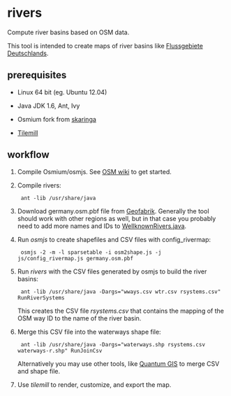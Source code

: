 rivers
======

Compute river basins based on OSM data.

This tool is intended to create maps of river basins like [Flussgebiete Deutschlands](http://www.kompf.de/gps/rivermap.html).

prerequisites
-------------

* Linux 64 bit (eg. Ubuntu 12.04)

* Java JDK 1.6, Ant, Ivy

* Osmium fork from [skaringa](https://github.com/skaringa/osmium)

* [Tilemill](http://mapbox.com/tilemill/)

workflow
--------

1. Compile Osmium/osmjs. See [OSM wiki](http://wiki.openstreetmap.org/wiki/Osmium/Quick_Start) to get started.

2. Compile rivers:

        ant -lib /usr/share/java
    
3. Download germany.osm.pbf file from [Geofabrik](http://download.geofabrik.de/). 
   Generally the tool should work with other regions as well, but in that case you probably need to add 
   more names and IDs to [WellknownRivers.java](https://github.com/skaringa/rivers/blob/master/src/com/skaringa/riversystem/WellknownRivers.java).

4. Run *osmjs* to create shapefiles and CSV files with config_rivermap: 

        osmjs -2 -m -l sparsetable -i osm2shape.js -j js/config_rivermap.js germany.osm.pbf
    
5. Run *rivers* with the CSV files generated by osmjs to build the river basins: 

        ant -lib /usr/share/java -Dargs="wways.csv wtr.csv rsystems.csv"  RunRiverSystems
    
   This creates the CSV file *rsystems.csv* that contains the mapping of the OSM way ID to the name of the river basin.
  
6. Merge this CSV file into the waterways shape file:

        ant -lib /usr/share/java -Dargs="waterways.shp rsystems.csv waterways-r.shp" RunJoinCsv
    
   Alternatively you may use other tools, like [Quantum GIS](http://www.qgis.org/) to merge CSV and shape file.

7. Use *tilemill* to render, customize, and export the map.

